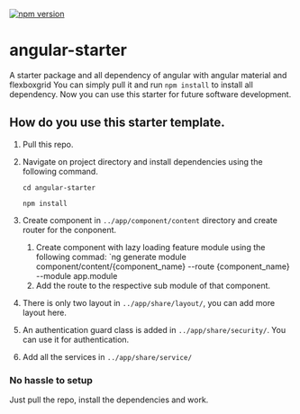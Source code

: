 [![npm version](https://badge.fury.io/js/%40angular%2Fcore.svg)](https://www.npmjs.com/@angular/core)
# angular-starter
A starter package and all dependency of angular with angular material and flexboxgrid
You can simply pull it and run `npm install` to install all dependency.
Now you can use this starter for future software development.

## How do you use this starter template.
1. Pull this repo.
2. Navigate on project directory and install dependencies using the following command.

    `cd angular-starter`
    
    `npm install`
3. Create component in `../app/component/content` directory and create router for the conponent.
    1. Create component with lazy loading feature module using the following commad:
        `ng generate module component/content/{component_name} --route {component_name} --module app.module
    2. Add the route to the respective sub module of that component.
4. There is only two layout in `../app/share/layout/`, you can add more layout here.
5. An authentication guard class is added in `../app/share/security/`. You can use it for authentication.
6. Add all the services in `../app/share/service/`

### No hassle to setup
   Just pull the repo, install the dependencies and work.
